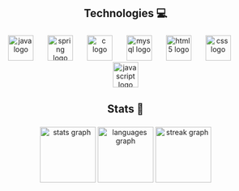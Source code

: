<h2 align="center">Technologies 💻</h2>

###

<div align="center">
  <img src="https://skillicons.dev/icons?i=java" height="50" alt="java logo"  />
  <img width="20" />
  <img src="https://skillicons.dev/icons?i=spring" height="50" alt="spring logo"  />
  <img width="20" />
  <img src="https://skillicons.dev/icons?i=c" height="50" alt="c logo"  />
  <img width="20" />
  <img src="https://skillicons.dev/icons?i=mysql" height="50" alt="mysql logo"  />
  <img width="20" />
  <img src="https://skillicons.dev/icons?i=html" height="50" alt="html5 logo"  />
  <img width="20" />
  <img src="https://skillicons.dev/icons?i=css" height="50" alt="css logo"  />
  <img width="20" />
  <img src="https://skillicons.dev/icons?i=js" height="50" alt="javascript logo"  />
</div>

###

<h2 align="center">Stats 🎯</h2>

###

<div align="center">
  <img src="https://github-readme-stats.vercel.app/api?username=vitoSB2&hide_title=true&hide_rank=true&show_icons=true&include_all_commits=true&count_private=true&disable_animations=false&theme=midnight-purple&locale=en&hide_border=true&order=1" height="110" alt="stats graph"  />
  <img src="https://github-readme-stats.vercel.app/api/top-langs?username=vitoSB2&locale=en&hide_title=false&layout=compact&card_width=320&langs_count=6&theme=midnight-purple&hide_border=true&order=2" height="110" alt="languages graph"  />
  <img src="https://streak-stats.demolab.com?user=vitoSB2&locale=en&mode=daily&theme=midnight-purple&hide_border=true&border_radius=10&order=3" height="110" alt="streak graph"  />
</div>

###
